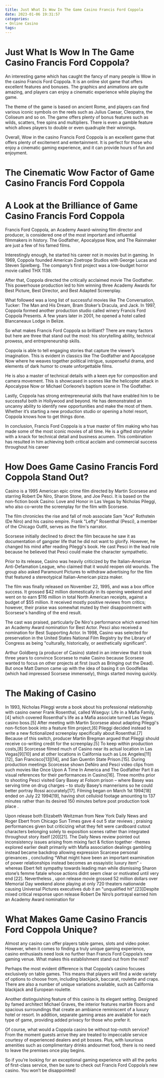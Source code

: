 ```yaml
---
title: Just What Is Wow In The Game Casino Francis Ford Coppola
date: 2023-01-06 19:31:57
categories:
- Online Casino
tags:
---
```



#  Just What Is Wow In The Game Casino Francis Ford Coppola?

An interesting game which has caught the fancy of many people is Wow in the casino Francis Ford Coppola. It is an online slot game that offers excellent features and bonuses. The graphics and animations are quite amazing, and players can enjoy a cinematic experience while playing the game.

The theme of the game is based on ancient Rome, and players can find various iconic symbols on the reels such as Julius Caesar, Cleopatra, the Coliseum and so on. The game offers plenty of bonus features such as wilds, scatters, free spins and multipliers. There is even a gamble feature which allows players to double or even quadruple their winnings.

Overall, Wow in the casino Francis Ford Coppola is an excellent game that offers plenty of excitement and entertainment. It is perfect for those who enjoy a cinematic gaming experience, and it can provide hours of fun and enjoyment.

#  The Cinematic Wow Factor of Game Casino Francis Ford Coppola


#  A Look at the Brilliance of Game Casino Francis Ford Coppola

Francis Ford Coppola, an Academy Award-winning film director and producer, is considered one of the most important and influential filmmakers in history. The Godfather, Apocalypse Now, and The Rainmaker are just a few of his famed films.

Interestingly enough, he started his career not in movies but in gaming. In 1969, Coppola founded American Zoetrope Studios with George Lucas and Steven Spielberg. The company’s first project was a low-budget horror movie called THX 1138.

After that, Coppola directed the critically acclaimed movie The Godfather. This powerhouse production led to him winning three Academy Awards for Best Picture, Best Director, and Best Adapted Screenplay.

What followed was a long list of successful movies like The Conversation, Tucker: The Man and His Dream, Bram Stoker’s Dracula, and Jack. In 1997, Coppola formed another production studio called winery Francis Ford Coppola Presents. A few years later in 2001, he opened a hotel called Blancaneaux Lodge in Belize.

So what makes Francis Ford Coppola so brilliant? There are many factors but here are three that stand out the most: his storytelling ability, technical prowess, and entrepreneurship skills.

Coppola is able to tell engaging stories that capture the viewer’s imagination. This is evident in classics like The Godfather and Apocalypse Now where he weaves together political intrigue, suspenseful drama, and elements of dark humor to create unforgettable films.

He is also a master of technical details with a keen eye for composition and camera movement. This is showcased in scenes like the helicopter attack in Apocalypse Now or Michael Corleone’s baptism scene in The Godfather.

Lastly, Coppola has strong entrepreneurial skills that have enabled him to be successful both in Hollywood and beyond. He has demonstrated an uncanny ability to identify new opportunities and make the most of them. Whether it’s starting a new production studio or opening a hotel resort, Coppola knows how to get things done.


In conclusion, Francis Ford Coppola is a true master of film making who has made some of the most iconic movies of all time. He is a gifted storyteller with a knack for technical detail and business acumen. This combination has resulted in him achieving both critical acclaim and commercial success throughout his career

#  How Does Game Casino Francis Ford Coppola Stand Out?

Casino is a 1995 American epic crime film directed by Martin Scorsese and starring Robert De Niro, Sharon Stone, and Joe Pesci. It is based on the non-fiction book Casino: Love and Honor in Las Vegas by Nicholas Pileggi, who also co-wrote the screenplay for the film with Scorsese.

The film chronicles the rise and fall of mob associate Sam "Ace" Rothstein (De Niro) and his casino empire. Frank "Lefty" Rosenthal (Pesci), a member of the Chicago Outfit, serves as the film's narrator.

Scorsese initially declined to direct the film because he saw it as documentation of gangster life that he did not want to glorify. However, he changed his mind after reading Pileggi's book. He cast Pesci in the lead role because he believed that Pesci could make the character sympathetic. 

Prior to its release, Casino was heavily criticized by the Italian-American Anti-Defamation League, who claimed that it would reopen old wounds. The group also asked Paramount Pictures to withdraw advertising for the film that featured a stereotypical Italian-American pizza maker.

The film was finally released on November 22, 1995, and was a box office success. It grossed $42 million domestically in its opening weekend and went on to earn $116 million in total North American receipts, against a budget of $55 million. It received mostly positive reviews from critics; however, their praise was somewhat muted by their disappointment with Scorsese's handling of the end result.

The cast was praised, particularly De Niro's performance which earned him an Academy Award nomination for Best Actor. Pesci also received a nomination for Best Supporting Actor. In 1998, Casino was selected for preservation in the United States National Film Registry by the Library of Congress as being "culturally, historically, or aesthetically significant". 

Arthur Goldberg (a producer of Casino) stated in an interview that it took three years to convince Scorsese to make Casino because Scorsese wanted to focus on other projects at first (such as Bringing out the Dead). But once Matt Damon came up with the idea of basing it on Goodfellas (which had impressed Scorsese immensely), things started moving quickly. 

# The Making of Casino 

In 1993, Nicholas Pileggi wrote a book about his professional relationship with casino owner Frank Rosenthal, called Wiseguy: Life in a Mafia Family,[4] which covered Rosenthal's life as a Mafia associate turned Las Vegas casino boss.[5] After meeting with Martin Scorsese about adapting Pileggi's non-fiction book into a feature film project,[6] Pileggi decided instead to write a new fictionalized screenplay specifically about Rosenthal.[7] Because of this switch, producer Martin Bregman argued that Pileggi should receive co-writing credit for the screenplay.[5] To keep within production costs,[8] Scorcesse filmed much of Casino near its actual location in Las Vegas[9][10] and at other locations in California such as Los Angeles[11][12], San Francisco[13][14], and San Quentin State Prison.[15]. During production meetings Scorcesse shown DeNiro and Pesci video clips from such movies like Once Upon A Time In America and The Godfather Part II as visual references for their performances in Casino[16]. Three months prior to shooting Pesci visited Gary Basey at Folsom prison – where Basey was serving time on drug charges – to study Basey’s mannerisms so he could better portray Rossi accurately[17]. Filming began on March 1st 1994[18] ended on July 22 1994[19], having shot celluloid footage amounting to 137 minutes rather than its desired 150 minutes before post production took place . 

Upon release both Elizabeth Weitzman from New York Daily News and Roger Ebert from Chicago Sun Times gave 4 out 5 star reviews ; praising performances given but criticizing what they felt were cardboard cutout characters belonging solely to exposition scenes rather than integrated throughout story itself [20][21]. The Daily News review pointed out inconsistency issues arising from mixing fact & fiction together -themes explored earlier dealt primarily with Mafia association dealings gambling instead became backdrop allowing expression Scarcese personal grievances , concluding “What might have been an important examination of power relationships instead becomes an essayistic luxury item” - whereas Ebert felt sympathy towards leading man while dismissing Sharon stone’s femme fatale whose actions didnt seem clear or motivated until very end [22]. Nevertheless , upon release movie grossed 52 million dollars over Memorial Day weekend alone playing at only 720 theaters nationwide causing Universal Pictures executives dub it an "unqualified hit".[23]Despite mixed critical response upon release Robert De Niro’s portrayal earned him an Academy Award nomination for

#  What Makes Game Casino Francis Ford Coppola Unique?

Almost any casino can offer players table games, slots and video poker. However, when it comes to finding a truly unique gaming experience, casino enthusiasts need look no further than Francis Ford Coppola’s new gaming venue. What makes this establishment stand out from the rest?

Perhaps the most evident difference is that Coppola’s casino focuses exclusively on table games. This means that players will find a wide variety of options to choose from, including blackjack, baccarat, roulette and craps. There are also a number of unique variations available, such as California blackjack and European roulette.

Another distinguishing feature of this casino is its elegant setting. Designed by famed architect Michael Graves, the interior features marble floors and spacious surroundings that create an ambiance reminiscent of a luxury hotel or resort. In addition, separate gaming areas are available for each type of game, providing added privacy for those who prefer it.

Of course, what would a Coppola casino be without top-notch service? From the moment guests arrive they are treated to impeccable service courtesy of experienced dealers and pit bosses. Plus, with luxurious amenities such as complimentary drinks andourmet food, there is no need to leave the premises once play begins.

So if you’re looking for an exceptional gaming experience with all the perks of first-class service, then be sure to check out Francis Ford Coppola’s new casino. You won’t be disappointed!
